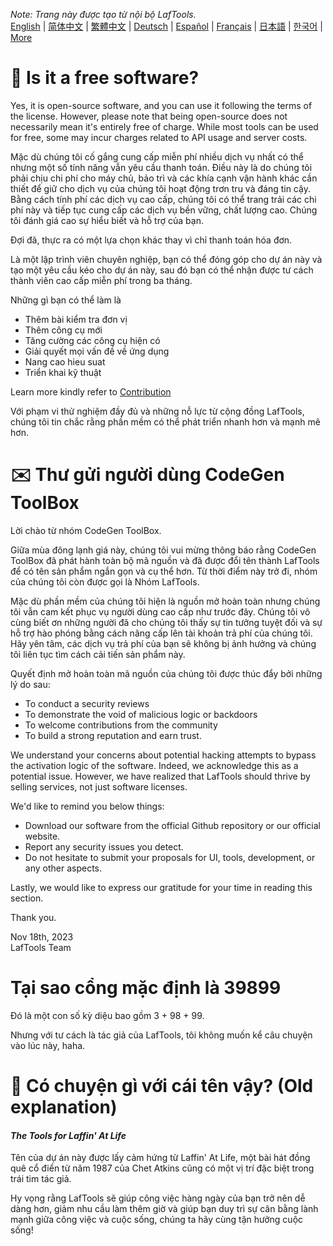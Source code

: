 <i>Note: Trang này được tạo từ nội bộ LafTools.</i> <br/> [English](/docs/en_US/FAQ.md)  |  [简体中文](/docs/zh_CN/FAQ.md)  |  [繁體中文](/docs/zh_HK/FAQ.md)  |  [Deutsch](/docs/de/FAQ.md)  |  [Español](/docs/es/FAQ.md)  |  [Français](/docs/fr/FAQ.md)  |  [日本語](/docs/ja/FAQ.md)  |  [한국어](/docs/ko/FAQ.md) | [More](/docs/) <br/>

# 🙋 Is it a free software?

Yes, it is open-source software, and you can use it following the terms of the license. However, please note that being open-source does not necessarily mean it's entirely free of charge. While most tools can be used for free, some may incur charges related to API usage and server costs.

Mặc dù chúng tôi cố gắng cung cấp miễn phí nhiều dịch vụ nhất có thể nhưng một số tính năng vẫn yêu cầu thanh toán. Điều này là do chúng tôi phải chịu chi phí cho máy chủ, bảo trì và các khía cạnh vận hành khác cần thiết để giữ cho dịch vụ của chúng tôi hoạt động trơn tru và đáng tin cậy. Bằng cách tính phí các dịch vụ cao cấp, chúng tôi có thể trang trải các chi phí này và tiếp tục cung cấp các dịch vụ bền vững, chất lượng cao. Chúng tôi đánh giá cao sự hiểu biết và hỗ trợ của bạn.

Đợi đã, thực ra có một lựa chọn khác thay vì chỉ thanh toán hóa đơn.

Là một lập trình viên chuyên nghiệp, bạn có thể đóng góp cho dự án này và tạo một yêu cầu kéo cho dự án này, sau đó bạn có thể nhận được tư cách thành viên cao cấp miễn phí trong ba tháng.

Những gì bạn có thể làm là

- Thêm bài kiểm tra đơn vị
- Thêm công cụ mới
- Tăng cường các công cụ hiện có
- Giải quyết mọi vấn đề về ứng dụng
- Nang cao hieu suat
- Triển khai kỹ thuật

Learn more kindly refer to [Contribution](CONTRIBUTION.md)

Với phạm vi thử nghiệm đầy đủ và những nỗ lực từ cộng đồng LafTools, chúng tôi tin chắc rằng phần mềm có thể phát triển nhanh hơn và mạnh mẽ hơn.

# ✉️ Thư gửi người dùng CodeGen ToolBox

Lời chào từ nhóm CodeGen ToolBox.

Giữa mùa đông lạnh giá này, chúng tôi vui mừng thông báo rằng CodeGen ToolBox đã phát hành toàn bộ mã nguồn và đã được đổi tên thành LafTools để có tên sản phẩm ngắn gọn và cụ thể hơn. Từ thời điểm này trở đi, nhóm của chúng tôi còn được gọi là Nhóm LafTools.

Mặc dù phần mềm của chúng tôi hiện là nguồn mở hoàn toàn nhưng chúng tôi vẫn cam kết phục vụ người dùng cao cấp như trước đây. Chúng tôi vô cùng biết ơn những người đã cho chúng tôi thấy sự tin tưởng tuyệt đối và sự hỗ trợ hào phóng bằng cách nâng cấp lên tài khoản trả phí của chúng tôi. Hãy yên tâm, các dịch vụ trả phí của bạn sẽ không bị ảnh hưởng và chúng tôi liên tục tìm cách cải tiến sản phẩm này.

Quyết định mở hoàn toàn mã nguồn của chúng tôi được thúc đẩy bởi những lý do sau:

- To conduct a security reviews
- To demonstrate the void of malicious logic or backdoors
- To welcome contributions from the community
- To build a strong reputation and earn trust.

We understand your concerns about potential hacking attempts to bypass the activation logic of the software. Indeed, we acknowledge this as a potential issue. However, we have realized that LafTools should thrive by selling services, not just software licenses.

We'd like to remind you below things:

- Download our software from the official Github repository or our official website.
- Report any security issues you detect.
- Do not hesitate to submit your proposals for UI, tools, development, or any other aspects.

Lastly, we would like to express our gratitude for your time in reading this section.

Thank you.

Nov 18th, 2023  
LafTools Team

# Tại sao cổng mặc định là 39899

Đó là một con số kỳ diệu bao gồm 3 + 98 + 99.

Nhưng với tư cách là tác giả của LafTools, tôi không muốn kể câu chuyện vào lúc này, haha.

# 🌱 Có chuyện gì với cái tên vậy? (Old explanation)

#### _The Tools for Laffin' At Life_

Tên của dự án này được lấy cảm hứng từ Laffin' At Life, một bài hát đồng quê cổ điển từ năm 1987 của Chet Atkins cũng có một vị trí đặc biệt trong trái tim tác giả.

Hy vọng rằng LafTools sẽ giúp công việc hàng ngày của bạn trở nên dễ dàng hơn, giảm nhu cầu làm thêm giờ và giúp bạn duy trì sự cân bằng lành mạnh giữa công việc và cuộc sống, chúng ta hãy cùng tận hưởng cuộc sống!
